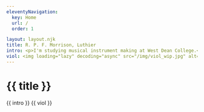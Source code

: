 ```yaml
---
eleventyNavigation:
  key: Home
  url: /
  order: 1

layout: layout.njk
title: R. P. F. Morrison, Luthier
intro: <p>I'm studying musical instrument making at West Dean College.</p><p>Below is a work in progress photo of my bass viol as I was tying the frets.</p>
viol: <img loading="lazy" decoding="async" src="/img/viol_wip.jpg" alt="Work in progress on a bass viol" width="450">
---
```


# {{ title }}

 {{ intro }}
 {{ viol }}
